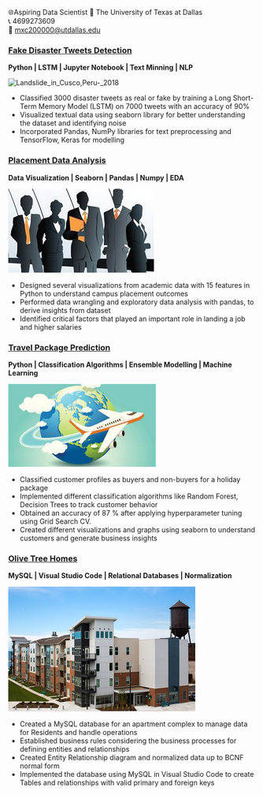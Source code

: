 🌐Aspiring Data Scientist
🏫 The University of Texas at Dallas <br>
📞 4699273609 <br>
📧 mxc200000@utdallas.edu 

### [Fake Disaster Tweets Detection](https://github.com/choureymanas/Is-it-really-a-Disaster)
**Python | LSTM | Jupyter Notebook | Text Minning | NLP**

![Landslide_in_Cusco,_Peru_-_2018](https://user-images.githubusercontent.com/30063748/150627648-8756d0ec-fdea-4b60-a9a2-0a0b38062501.jpg)
- Classified 3000 disaster tweets as real or fake by training a Long Short-Term Memory Model (LSTM) on 7000 tweets with an accuracy of 90% 
- Visualized textual data using seaborn library for better understanding the dataset and identifying noise 
- Incorporated Pandas, NumPy  libraries for text preprocessing and TensorFlow, Keras for modelling 

### [Placement Data Analysis](https://github.com/choureymanas/Placement-data-analysis)
**Data Visualization | Seaborn | Pandas | Numpy | EDA**

![](/images/placements.jpg)
- Designed several visualizations from academic data with 15 features in Python to understand campus placement outcomes 
- Performed data wrangling and exploratory data analysis with pandas, to derive insights from dataset 
- Identified critical factors that played an important role in landing a job and higher salaries  

### [Travel Package Prediction](https://github.com/choureymanas/Travel-Package-Prediction)       
**Python | Classification Algorithms | Ensemble Modelling | Machine Learning**

![](/images/download.jpg)                    
- Classified customer profiles as buyers and non-buyers for a holiday package
- Implemented different classification algorithms like Random Forest, Decision Trees to track customer behavior
- Obtained an accuracy of 87 % after applying hyperparameter tuning using Grid Search CV. 
- Created different visualizations and graphs using seaborn to understand customers and generate business insights 

### [Olive Tree Homes](https://github.com/choureymanas/Olive-Tree-Homes)
**MySQL | Visual Studio Code | Relational Databases | Normalization**

![](/images/Exteriors7891.jpg)
- Created a MySQL database for an apartment complex to manage data for Residents and handle operations 
- Established business rules considering the business processes for defining entities and relationships
- Created Entity Relationship diagram and normalized data up to BCNF normal form 
- Implemented the database using MySQL in Visual Studio Code to create Tables and relationships with valid primary and foreign keys  
